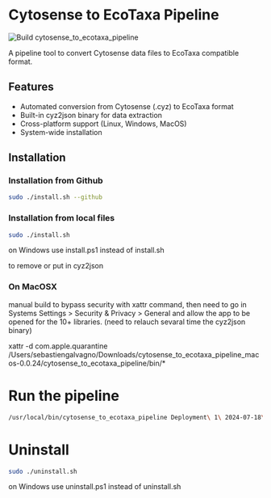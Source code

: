 # Cytosense to EcoTaxa Pipeline

<img src="https://github.com/ecotaxa/cytosense_to_ecotaxa_pipeline/actions/workflows/build.yml/badge.svg" alt="Build cytosense_to_ecotaxa_pipeline"/>


A pipeline tool to convert Cytosense data files to EcoTaxa compatible format.
## Features

- Automated conversion from Cytosense (.cyz) to EcoTaxa format
- Built-in cyz2json binary for data extraction
- Cross-platform support (Linux, Windows, MacOS)
- System-wide installation

## Installation

### Installation from Github

```bash
sudo ./install.sh --github
```

### Installation from local files

```bash
sudo ./install.sh
```

on Windows use install.ps1 instead of install.sh


to remove or put in cyz2json
### On MacOSX
manual build
to bypass security with xattr command, then need to go in Systems Settings > Security & Privacy > General and allow the app to be opened for the 10+ libraries. (need to relauch sevaral time the cyz2json binary)

xattr -d com.apple.quarantine  /Users/sebastiengalvagno/Downloads/cytosense_to_ecotaxa_pipeline_macos-0.0.24/cytosense_to_ecotaxa_pipeline/bin/*


# Run the pipeline

```bash
/usr/local/bin/cytosense_to_ecotaxa_pipeline Deployment\ 1\ 2024-07-18\ 21h12.cyz --output Deployment\ 1\ 2024-07-18\ 21h12.json
```

# Uninstall

```bash
sudo ./uninstall.sh
```

on Windows use uninstall.ps1 instead of uninstall.sh

